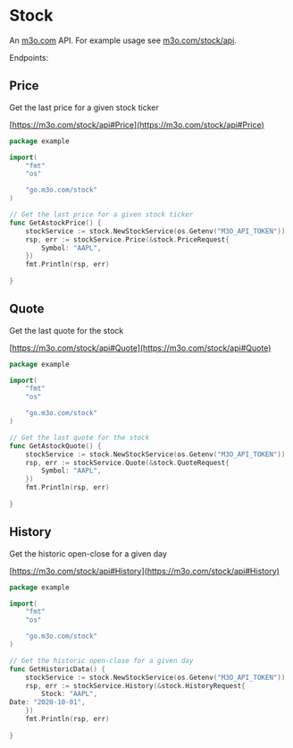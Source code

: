 # Stock

An [m3o.com](https://m3o.com) API. For example usage see [m3o.com/stock/api](https://m3o.com/stock/api).

Endpoints:

## Price

Get the last price for a given stock ticker


[https://m3o.com/stock/api#Price](https://m3o.com/stock/api#Price)

```go
package example

import(
	"fmt"
	"os"

	"go.m3o.com/stock"
)

// Get the last price for a given stock ticker
func GetAstockPrice() {
	stockService := stock.NewStockService(os.Getenv("M3O_API_TOKEN"))
	rsp, err := stockService.Price(&stock.PriceRequest{
		Symbol: "AAPL",
	})
	fmt.Println(rsp, err)
	
}
```
## Quote

Get the last quote for the stock


[https://m3o.com/stock/api#Quote](https://m3o.com/stock/api#Quote)

```go
package example

import(
	"fmt"
	"os"

	"go.m3o.com/stock"
)

// Get the last quote for the stock
func GetAstockQuote() {
	stockService := stock.NewStockService(os.Getenv("M3O_API_TOKEN"))
	rsp, err := stockService.Quote(&stock.QuoteRequest{
		Symbol: "AAPL",
	})
	fmt.Println(rsp, err)
	
}
```
## History

Get the historic open-close for a given day


[https://m3o.com/stock/api#History](https://m3o.com/stock/api#History)

```go
package example

import(
	"fmt"
	"os"

	"go.m3o.com/stock"
)

// Get the historic open-close for a given day
func GetHistoricData() {
	stockService := stock.NewStockService(os.Getenv("M3O_API_TOKEN"))
	rsp, err := stockService.History(&stock.HistoryRequest{
		Stock: "AAPL",
Date: "2020-10-01",
	})
	fmt.Println(rsp, err)
	
}
```
